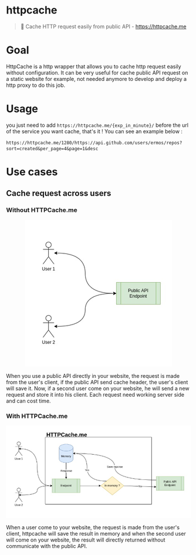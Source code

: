 # httpcache
> 💾 Cache HTTP request easily from public API - https://httpcache.me
# Goal
HttpCache is a http wrapper that allows you to cache
http request easily without configuration.
It can be very useful for cache public API request
on a static website for example, not needed anymore
to develop and deploy a http proxy to do this job.
# Usage
you just need to add `https://httpcache.me/{exp_in_minute}/` before the url of the service you want cache, that's it !
You can see an example below :
```shell
https://httpcache.me/1280/https://api.github.com/users/ermos/repos?sort=created&per_page=4&page=1&desc
```
# Use cases

## Cache request across users

### Without HTTPCache.me
<p align="center">
  <img src="docs/without_httpcache.jpg">
</p>
When you use a public API directly in your website,
the request is made from the user's client, if the public API send cache header,
the user's client will save it. Now, if a second user come on your website,
he will send a new request and store it into his client.
Each request need working server side and can cost time.

### With HTTPCache.me
<p align="center">
  <img src="docs/with_httpcache.jpg">
</p>
When a user come to your website, the request is made from the user's client, httpcache will save the result in memory and when
the second user will come on your website, the result will directly returned without communicate with the public API.
